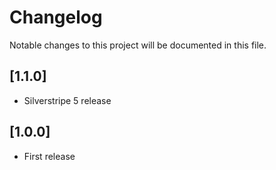 # Changelog

Notable changes to this project will be documented in this file.

## [1.1.0]

- Silverstripe 5 release

## [1.0.0]

- First release
